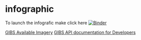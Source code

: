 # infographic


To launch the infografic make click here [![Binder](https://mybinder.org/badge_logo.svg)](https://mybinder.org/v2/gh/wavecampaign/infographic/master?urlpath=%2Fvoila%2Frender%2FTrashCleanUp%2Finfographic.ipynb)

[GIBS Available Imagery](https://wiki.earthdata.nasa.gov/display/GIBS/GIBS+Available+Imagery+Products)
[GIBS API documentation for Developers](https://wiki.earthdata.nasa.gov/display/GIBS/GIBS+API+for+Developers)